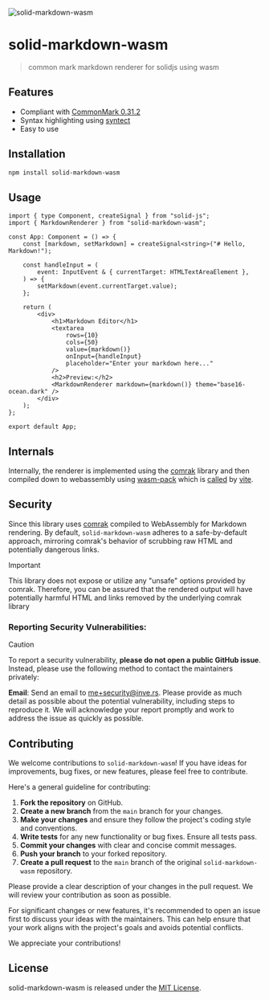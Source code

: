 ![solid-markdown-wasm](https://assets.solidjs.com/banner?type=solid-markdown-wasm&background=tiles&project=%20)

# solid-markdown-wasm
> common mark markdown renderer for solidjs using wasm

## Features

- Compliant with [CommonMark 0.31.2](https://spec.commonmark.org/0.31.2/ "commonmark spec")
- Syntax highlighting using [syntect](https://github.com/trishume/syntect "syntect github")
- Easy to use

## Installation

```bash
npm install solid-markdown-wasm
```

## Usage

```tsx
import { type Component, createSignal } from "solid-js";
import { MarkdownRenderer } from "solid-markdown-wasm";

const App: Component = () => {
	const [markdown, setMarkdown] = createSignal<string>("# Hello, Markdown!");

	const handleInput = (
		event: InputEvent & { currentTarget: HTMLTextAreaElement },
	) => {
		setMarkdown(event.currentTarget.value);
	};

	return (
		<div>
			<h1>Markdown Editor</h1>
			<textarea
				rows={10}
				cols={50}
				value={markdown()}
				onInput={handleInput}
				placeholder="Enter your markdown here..."
			/>
			<h2>Preview:</h2>
			<MarkdownRenderer markdown={markdown()} theme="base16-ocean.dark" />
		</div>
	);
};

export default App;
```

## Internals

Internally, the renderer is implemented using the [comrak](https://github.com/kivikakk/comrak "comrak github") library and then compiled down to webassembly using [wasm-pack](https://github.com/rustwasm/wasm-pack "wasm-pack github")
which is [called](./vite.config.ts) by [vite](https://vite.dev/ "vite website"). 

## Security

Since this library uses [comrak](https://github.com/kivikakk/comrak "comrak github") compiled to WebAssembly for Markdown rendering. By default, `solid-markdown-wasm` adheres to a safe-by-default approach, mirroring comrak's behavior of scrubbing raw HTML and potentially dangerous links.

> [!IMPORTANT]
> This library does not expose or utilize any "unsafe" options provided by comrak. Therefore, you can be assured that the rendered output will have potentially harmful HTML and links removed by the underlying comrak library

### Reporting Security Vulnerabilities:

> [!CAUTION]
> To report a security vulnerability, **please do not open a public GitHub issue**. Instead, please use the following method to contact the maintainers privately:

**Email**: Send an email to <me+security@inve.rs>.
Please provide as much detail as possible about the potential vulnerability, including steps to reproduce it. We will acknowledge your report promptly and work to address the issue as quickly as possible.

## Contributing

We welcome contributions to `solid-markdown-wasm`! If you have ideas for improvements, bug fixes, or new features, please feel free to contribute.

Here's a general guideline for contributing:

1.  **Fork the repository** on GitHub.
2.  **Create a new branch** from the `main` branch for your changes.
3.  **Make your changes** and ensure they follow the project's coding style and conventions.
4.  **Write tests** for any new functionality or bug fixes. Ensure all tests pass.
5.  **Commit your changes** with clear and concise commit messages.
6.  **Push your branch** to your forked repository.
7.  **Create a pull request** to the `main` branch of the original `solid-markdown-wasm` repository.

Please provide a clear description of your changes in the pull request. We will review your contribution as soon as possible.

For significant changes or new features, it's recommended to open an issue first to discuss your ideas with the maintainers. This can help ensure that your work aligns with the project's goals and avoids potential conflicts.

We appreciate your contributions!

## License
solid-markdown-wasm is released under the [MIT License](./LICENSE.md).
